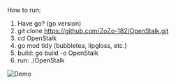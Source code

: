How to run:
1. Have go? (go version)
2. git clone https://github.com/ZoZo-182/OpenStalk.git
3. cd OpenStalk
4. go mod tidy (bubbletea, lipgloss, etc.)
5. build: go build -o OpenStalk
6. run: ./OpenStalk



![Demo](giphy.gif)
